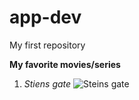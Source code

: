 # app-dev
My first repository

**My favorite movies/series**
1. *Stiens gate*
![Steins gate](https://wallpapers.com/images/high/steins-gate-1920-x-1080-background-3oh9mwy0cipljk0d.webp)
